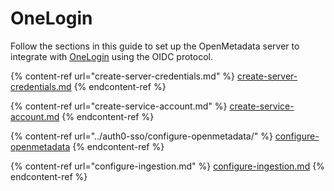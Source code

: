 # OneLogin

Follow the sections in this guide to set up the OpenMetadata server to integrate with [OneLogin](https://www.onelogin.com) using the OIDC protocol.

{% content-ref url="create-server-credentials.md" %}
[create-server-credentials.md](create-server-credentials.md)
{% endcontent-ref %}

{% content-ref url="create-service-account.md" %}
[create-service-account.md](create-service-account.md)
{% endcontent-ref %}

{% content-ref url="../auth0-sso/configure-openmetadata/" %}
[configure-openmetadata](../auth0-sso/configure-openmetadata/)
{% endcontent-ref %}

{% content-ref url="configure-ingestion.md" %}
[configure-ingestion.md](configure-ingestion.md)
{% endcontent-ref %}
